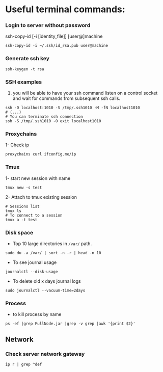 # Useful terminal commands:


### Login to server without password
ssh-copy-id [-i [identity_file]] [user@]machine

``` ssh-copy-id -i ~/.ssh/id_rsa.pub user@machine ```

### Generate ssh key

``` ssh-keygen -t rsa ```

### SSH examples

1. you will be able to have your ssh command listen on a control socket and wait for commands from subsequent ssh calls.
```
ssh -D localhost:1010 -S /tmp/.ssh1010 -M -fN localhost1010
# (...)
# You can terminate ssh connection
ssh -S /tmp/.ssh1010 -O exit localhost1010

```
### Proxychains
1- Check ip
 ````
 proxychains curl ifconfig.me/ip
 ````

### Tmux

1- start new session with name
```
tmux new -s test
```

2- Attach to tmux existing session
```
# Sessions list
tmux ls
# To connect to a session
tmux a -t test
```

### Disk space
- Top 10 large directories in `/var/` path.
```
sudo du -a /var/ | sort -n -r | head -n 10
```

- To see journal usage
```
journalctl --disk-usage
```
- To delete old x days journal logs
```
sudo journalctl --vacuum-time=2days
```

### Process
- to kill process by name
```
ps -ef |grep FullNode.jar |grep -v grep |awk '{print $2}'
```

## Network

### Check server network gateway
``` ip r | grep ^def ```
